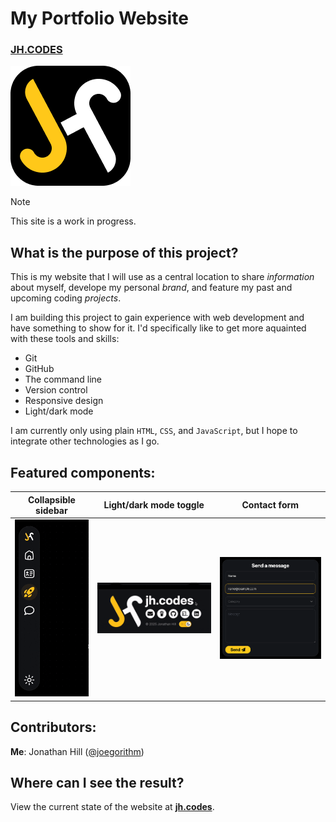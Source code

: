 # My Portfolio Website

### [JH.CODES](https://jh.codes/)

![JH logo design](image/readme-logo.png)

> [!NOTE]
> This site is a work in progress.

## What is the purpose of this project?

This is my website that I will use as a central location to share _information_ about myself, develope my personal _brand_, and feature my past and upcoming coding _projects_.

I am building this project to gain experience with web development and have something to show for it. I'd specifically like to get more aquainted with these tools and skills:
- Git
- GitHub
- The command line
- Version control
- Responsive design
- Light/dark mode

I am currently only using plain `HTML`, `CSS`, and `JavaScript`, but I hope to integrate other technologies as I go.

## Featured components:

| Collapsible sidebar | Light/dark mode toggle | Contact form |
| ------------------- | ---------------------- | ------------ |
| ![Collapsible sidebar demo GIF](media/sidebar.gif) | ![Light/dark mode toggle demo GIF](media/theme-toggle.gif) | ![Contact form screenshot](media/contact-form.png) |

## Contributors:

**Me**: Jonathan Hill ([@joegorithm](https://github.com/joegorithm))

## Where can I see the result?

View the current state of the website at **[jh.codes](https://jh.codes/)**.
